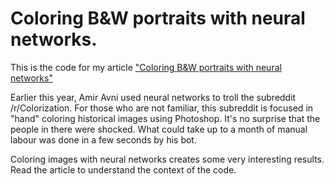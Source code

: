 # Coloring B&W portraits with neural networks.

This is the code for my article ["Coloring B&W portraits with neural networks"](https://blog.floydhub.com/)

Earlier this year, Amir Avni used neural networks to troll the subreddit /r/Colorization. For those who are not familiar, this subreddit is focused in "hand" coloring historical images using Photoshop. It's no surprise that the people in there were shocked. What could take up to a month of manual labour was done in a few seconds by his bot. 

Coloring images with neural networks creates some very interesting results. Read the article to understand the context of the code.  
